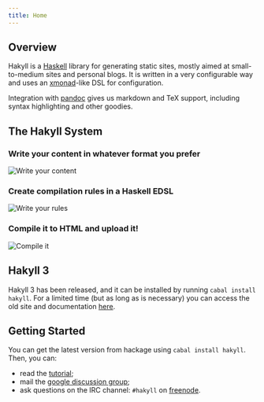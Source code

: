 ```yaml
---
title: Home
---
```


## Overview

Hakyll is a [Haskell](http://haskell.org) library for generating static sites,
mostly aimed at small-to-medium sites and personal blogs. It is written in a
very configurable way and uses an [xmonad](http://xmonad.org)-like DSL for
configuration.

Integration with [pandoc](http://johnmacfarlane.net/pandoc/) gives us markdown
and TeX support, including syntax highlighting and other goodies.

## The Hakyll System

### Write your content in whatever format you prefer

![Write your content](/images/hakyll-system-1.png)

### Create compilation rules in a Haskell EDSL

![Write your rules](/images/hakyll-system-2.png)

### Compile it to HTML and upload it!

![Compile it](/images/hakyll-system-3.png)

## Hakyll 3

Hakyll 3 has been released, and it can be installed by running
`cabal install hakyll`. For a limited time (but as long as is necessary) you can
access the old site and documentation [here](/hakyll2).

## Getting Started

You can get the latest version from hackage using `cabal install hakyll`. Then,
you can:

- read the [tutorial](/tutorial.html);
- mail the [google discussion group](http://groups.google.com/group/hakyll);
- ask questions on the IRC channel: `#hakyll` on
  [freenode](http://freenode.net/).
